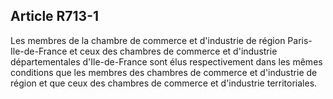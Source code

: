 Article R713-1
----
Les membres de la chambre de commerce et d'industrie de région
Paris-Ile-de-France et ceux des chambres de commerce et d'industrie
départementales d'Ile-de-France sont élus respectivement dans les mêmes
conditions que les membres des chambres de commerce et d'industrie de région et
que ceux des chambres de commerce et d'industrie territoriales.
